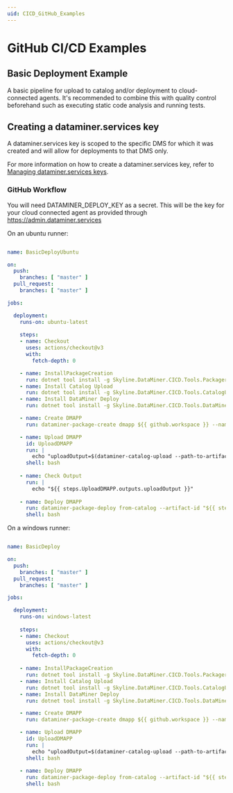 ```yaml
---
uid: CICD_GitHub_Examples
---
```


# GitHub CI/CD Examples

## Basic Deployment Example

A basic pipeline for upload to catalog and/or deployment to cloud-connected agents.
It's recommended to combine this with quality control beforehand such as executing static code analysis and running tests.

## Creating a dataminer.services key

A dataminer.services key is scoped to the specific DMS for which it was created and will allow for deployments to that DMS only.

For more information on how to create a dataminer.services key, refer to [Managing dataminer.services keys](xref:Managing_DCP_keys).

### GitHub Workflow

You will need DATAMINER_DEPLOY_KEY as a secret. This will be the key for your cloud connected agent as provided through https://admin.dataminer.services


On an ubuntu runner:

```yml

name: BasicDeployUbuntu

on:
  push:
    branches: [ "master" ]
  pull_request:
    branches: [ "master" ]

jobs:

  deployment:
    runs-on: ubuntu-latest 
    
    steps:
    - name: Checkout
      uses: actions/checkout@v3
      with:
        fetch-depth: 0

    - name: InstallPackageCreation
      run: dotnet tool install -g Skyline.DataMiner.CICD.Tools.Packager
    - name: Install Catalog Upload
      run: dotnet tool install -g Skyline.DataMiner.CICD.Tools.CatalogUpload
    - name: Install DataMiner Deploy
      run: dotnet tool install -g Skyline.DataMiner.CICD.Tools.DataMinerDeploy

    - name: Create DMAPP
      run: dataminer-package-create dmapp ${{ github.workspace }} --name HelloFromGithubUbuntu --output ${{ github.workspace }} --type automation

    - name: Upload DMAPP
      id: UploadDMAPP
      run: |
        echo "uploadOutput=$(dataminer-catalog-upload --path-to-artifact "${{ github.workspace }}/HelloFromGithubUbuntu.dmapp" --dm-catalog-token ${{ secrets.DATAMINER_DEPLOY_KEY }})" >> $GITHUB_OUTPUT
      shell: bash
      
    - name: Check Output
      run: |
        echo "${{ steps.UploadDMAPP.outputs.uploadOutput }}"
        
    - name: Deploy DMAPP
      run: dataminer-package-deploy from-catalog --artifact-id "${{ steps.UploadDMAPP.outputs.uploadOutput }}" --dm-catalog-token "${{ secrets.DATAMINER_DEPLOY_KEY }}"
      shell: bash

```

On a windows runner: 

```yml

name: BasicDeploy

on:
  push:
    branches: [ "master" ]
  pull_request:
    branches: [ "master" ]

jobs:

  deployment:
    runs-on: windows-latest 
    
    steps:
    - name: Checkout
      uses: actions/checkout@v3
      with:
        fetch-depth: 0
        
    - name: InstallPackageCreation
      run: dotnet tool install -g Skyline.DataMiner.CICD.Tools.Packager
    - name: Install Catalog Upload
      run: dotnet tool install -g Skyline.DataMiner.CICD.Tools.CatalogUpload
    - name: Install DataMiner Deploy
      run: dotnet tool install -g Skyline.DataMiner.CICD.Tools.DataMinerDeploy

    - name: Create DMAPP
      run: dataminer-package-create dmapp ${{ github.workspace }} --name HelloFromGithubWindows --output ${{ github.workspace }} --type automation

    - name: Upload DMAPP
      id: UploadDMAPP
      run: |
        echo "uploadOutput=$(dataminer-catalog-upload --path-to-artifact "${{ github.workspace }}\HelloFromGithubWindows.dmapp" --dm-catalog-token ${{ secrets.DATAMINER_DEPLOY_KEY }})" >> $GITHUB_OUTPUT
      shell: bash
        
    - name: Deploy DMAPP
      run: dataminer-package-deploy from-catalog --artifact-id "${{ steps.UploadDMAPP.outputs.uploadOutput }}" --dm-catalog-token "${{ secrets.DATAMINER_DEPLOY_KEY }}"
      shell: bash

```